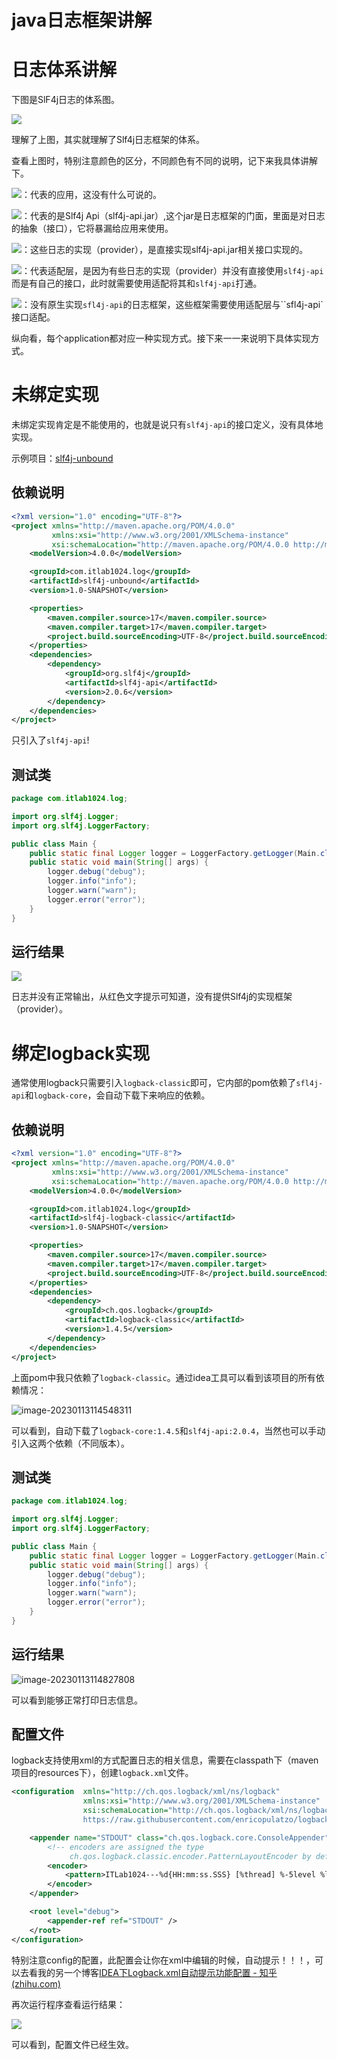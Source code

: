 # java日志框架讲解
# 日志体系讲解
下图是SlF4j日志的体系图。

![](https://itlab1024-1256529903.cos.ap-beijing.myqcloud.com/202301131057384.png)

理解了上图，其实就理解了Slf4j日志框架的体系。

查看上图时，特别注意颜色的区分，不同颜色有不同的说明，记下来我具体讲解下。

![](https://itlab1024-1256529903.cos.ap-beijing.myqcloud.com/202301131107122.png)：代表的应用，这没有什么可说的。

![](https://itlab1024-1256529903.cos.ap-beijing.myqcloud.com/202301131108796.png)：代表的是Slf4j Api（slf4j-api.jar）,这个jar是日志框架的门面，里面是对日志的抽象（接口），它将暴漏给应用来使用。

![](https://itlab1024-1256529903.cos.ap-beijing.myqcloud.com/202301131110892.png)：这些日志的实现（provider），是直接实现slf4j-api.jar相关接口实现的。

![](https://itlab1024-1256529903.cos.ap-beijing.myqcloud.com/202301131112670.png)：代表适配层，是因为有些日志的实现（provider）并没有直接使用`slf4j-api`而是有自己的接口，此时就需要使用适配将其和`slf4j-api`打通。

![](https://itlab1024-1256529903.cos.ap-beijing.myqcloud.com/202301131113484.png)：没有原生实现`sfl4j-api`的日志框架，这些框架需要使用适配层与``sfl4j-api`接口适配。

纵向看，每个application都对应一种实现方式。接下来一一来说明下具体实现方式。
# 未绑定实现
未绑定实现肯定是不能使用的，也就是说只有`slf4j-api`的接口定义，没有具体地实现。

示例项目：[slf4j-unbound](slf4j-unbound)

## 依赖说明
```xml
<?xml version="1.0" encoding="UTF-8"?>
<project xmlns="http://maven.apache.org/POM/4.0.0"
         xmlns:xsi="http://www.w3.org/2001/XMLSchema-instance"
         xsi:schemaLocation="http://maven.apache.org/POM/4.0.0 http://maven.apache.org/xsd/maven-4.0.0.xsd">
    <modelVersion>4.0.0</modelVersion>

    <groupId>com.itlab1024.log</groupId>
    <artifactId>slf4j-unbound</artifactId>
    <version>1.0-SNAPSHOT</version>

    <properties>
        <maven.compiler.source>17</maven.compiler.source>
        <maven.compiler.target>17</maven.compiler.target>
        <project.build.sourceEncoding>UTF-8</project.build.sourceEncoding>
    </properties>
    <dependencies>
        <dependency>
            <groupId>org.slf4j</groupId>
            <artifactId>slf4j-api</artifactId>
            <version>2.0.6</version>
        </dependency>
    </dependencies>
</project>
```
只引入了`slf4j-api`!
## 测试类

```java
package com.itlab1024.log;

import org.slf4j.Logger;
import org.slf4j.LoggerFactory;

public class Main {
    public static final Logger logger = LoggerFactory.getLogger(Main.class);
    public static void main(String[] args) {
        logger.debug("debug");
        logger.info("info");
        logger.warn("warn");
        logger.error("error");
    }
}
```
## 运行结果
![](https://itlab1024-1256529903.cos.ap-beijing.myqcloud.com/202301131123344.png)

日志并没有正常输出，从红色文字提示可知道，没有提供Slf4j的实现框架（provider）。



# 绑定logback实现

通常使用logback只需要引入`logback-classic`即可，它内部的pom依赖了`sfl4j-api`和`logback-core`，会自动下载下来响应的依赖。

## 依赖说明

```xml
<?xml version="1.0" encoding="UTF-8"?>
<project xmlns="http://maven.apache.org/POM/4.0.0"
         xmlns:xsi="http://www.w3.org/2001/XMLSchema-instance"
         xsi:schemaLocation="http://maven.apache.org/POM/4.0.0 http://maven.apache.org/xsd/maven-4.0.0.xsd">
    <modelVersion>4.0.0</modelVersion>

    <groupId>com.itlab1024.log</groupId>
    <artifactId>slf4j-logback-classic</artifactId>
    <version>1.0-SNAPSHOT</version>

    <properties>
        <maven.compiler.source>17</maven.compiler.source>
        <maven.compiler.target>17</maven.compiler.target>
        <project.build.sourceEncoding>UTF-8</project.build.sourceEncoding>
    </properties>
    <dependencies>
        <dependency>
            <groupId>ch.qos.logback</groupId>
            <artifactId>logback-classic</artifactId>
            <version>1.4.5</version>
        </dependency>
    </dependencies>
</project>
```

上面pom中我只依赖了`logback-classic`。通过idea工具可以看到该项目的所有依赖情况：

![image-20230113114548311](https://itlab1024-1256529903.cos.ap-beijing.myqcloud.com/202301131145409.png)

可以看到，自动下载了`logback-core:1.4.5`和`slf4j-api:2.0.4`，当然也可以手动引入这两个依赖（不同版本）。

## 测试类

```java
package com.itlab1024.log;

import org.slf4j.Logger;
import org.slf4j.LoggerFactory;

public class Main {
    public static final Logger logger = LoggerFactory.getLogger(Main.class);
    public static void main(String[] args) {
        logger.debug("debug");
        logger.info("info");
        logger.warn("warn");
        logger.error("error");
    }
}
```

## 运行结果

![image-20230113114827808](https://itlab1024-1256529903.cos.ap-beijing.myqcloud.com/202301131148890.png)

可以看到能够正常打印日志信息。

## 配置文件

logback支持使用xml的方式配置日志的相关信息，需要在classpath下（maven项目的resources下），创建`logback.xml`文件。

```xml
<configuration  xmlns="http://ch.qos.logback/xml/ns/logback"
                xmlns:xsi="http://www.w3.org/2001/XMLSchema-instance"
                xsi:schemaLocation="http://ch.qos.logback/xml/ns/logback
                https://raw.githubusercontent.com/enricopulatzo/logback-XSD/master/src/main/xsd/logback.xsd">

    <appender name="STDOUT" class="ch.qos.logback.core.ConsoleAppender">
        <!-- encoders are assigned the type
             ch.qos.logback.classic.encoder.PatternLayoutEncoder by default -->
        <encoder>
            <pattern>ITLab1024---%d{HH:mm:ss.SSS} [%thread] %-5level %logger{36} -%kvp- %msg%n</pattern>
        </encoder>
    </appender>

    <root level="debug">
        <appender-ref ref="STDOUT" />
    </root>
</configuration>
```

特别注意config的配置，此配置会让你在xml中编辑的时候，自动提示！！！，可以去看我的另一个博客[IDEA下Logback.xml自动提示功能配置 - 知乎 (zhihu.com)](https://zhuanlan.zhihu.com/p/398558799)

再次运行程序查看运行结果：

![](https://itlab1024-1256529903.cos.ap-beijing.myqcloud.com/202301131209551.png)

可以看到，配置文件已经生效。
